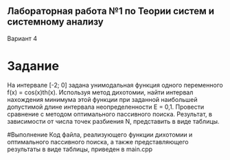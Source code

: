 ## Лабораторная работа №1 по Теории систем и системному анализу
Вариант 4

# Задание
На интервале [-2; 0] задана унимодальная функция одного переменного f(x) = cos(x)th(x).
Используя метод дихотомии, найти интервал нахождения минимума этой функции
при заданной наибольшей допустимой длине интервала неопределенности Е = 0,1.
Провести сравнение с методом оптимального пассивного поиска. 
Результат, в зависимости от числа точек разбиения N, представить в виде таблицы.

#Выполнение
Код файла, реализующего функции дихотомии и оптимального пассивного поиска,
а также представляющего результаты в виде таблицы, приведен в main.cpp

